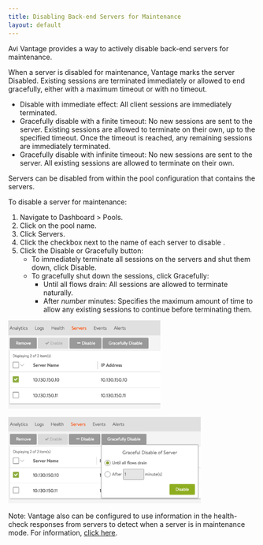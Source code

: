 ```yaml
---
title: Disabling Back-end Servers for Maintenance
layout: default
---
```

Avi Vantage provides a way to actively disable back-end servers for maintenance.

When a server is disabled for maintenance, Vantage marks the server Disabled. Existing sessions are terminated immediately or allowed to end gracefully, either with a maximum timeout or with no timeout.

* Disable with immediate effect: All client sessions are immediately terminated.
* Gracefully disable with a finite timeout: No new sessions are sent to the server. Existing sessions are allowed to terminate on their own, up to the specified timeout. Once the timeout is reached, any remaining sessions are immediately terminated.
* Gracefully disable with infinite timeout: No new sessions are sent to the server. All existing sessions are allowed to terminate on their own. 

Servers can be disabled from within the pool configuration that contains the servers.

To disable a server for maintenance:
<ol> 
 <li>Navigate to Dashboard &gt; Pools.</li> 
 <li>Click on the pool name.</li> 
 <li>Click Servers.</li> 
 <li>Click the checkbox next to the name of each server to disable .</li> 
 <li>Click the Disable or Gracefully button: 
  <ul> 
   <li>To immediately terminate all sessions on the servers and shut them down, click Disable.</li> 
   <li>To gracefully shut down the sessions, click Gracefully: 
    <ul> 
     <li>Until all flows drain: All sessions are allowed to terminate naturally.</li> 
     <li>After <em>number</em> minutes: Specifies the maximum amount of time to allow any existing sessions to continue before terminating them.</li> 
    </ul> </li> 
  </ul> </li> 
</ol> 

<a href="img/Screen-Shot-2016-07-07-at-5.24.43-PM.png"><img class=" wp-image-10771 alignnone" src="img/Screen-Shot-2016-07-07-at-5.24.43-PM.png" alt="Screen Shot 2016-07-07 at 5.24.43 PM" width="309" height="179"></a>

<a href="img/Screen-Shot-2016-07-07-at-5.24.59-PM.png"><img class="alignnone wp-image-10770" src="img/Screen-Shot-2016-07-07-at-5.24.59-PM.png" alt="Screen Shot 2016-07-07 at 5.24.59 PM" width="391" height="175"></a>

Note: Vantage also can be configured to use information in the health-check responses from servers to detect when a server is in maintenance mode. For information, <a href="/docs/16.2/detecting-server-maintenance-mode-with-a-health-monitor">click here</a>.
